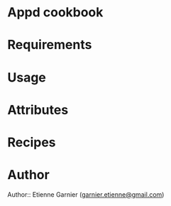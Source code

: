 # Appd cookbook

# Requirements

# Usage

# Attributes

# Recipes

# Author

Author:: Etienne Garnier (<garnier.etienne@gmail.com>)
